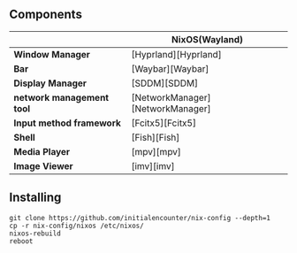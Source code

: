 ## Components

|                             | NixOS(Wayland)                                                                                                      |
| --------------------------- | ------------------------------------------------------------------------------------------------------------------- |
| **Window Manager**          | [Hyprland][Hyprland]                                                                                                |
| **Bar**                     | [Waybar][Waybar]                                                                                                    |
| **Display Manager**         | [SDDM][SDDM]                                                                                                          |
| **network management tool** | [NetworkManager][NetworkManager]                                                                                    |
| **Input method framework**  | [Fcitx5][Fcitx5]                                                                                                    |
| **Shell**                   | [Fish][Fish]                                                                          |
| **Media Player**            | [mpv][mpv]                                                                                                          |
| **Image Viewer**            | [imv][imv]                                                                                                          |

## Installing

```shell
git clone https://github.com/initialencounter/nix-config --depth=1
cp -r nix-config/nixos /etc/nixos/
nixos-rebuild
reboot
```